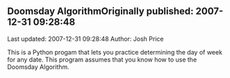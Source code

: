## Doomsday AlgorithmOriginally published: 2007-12-31 09:28:48 
Last updated: 2007-12-31 09:28:48 
Author: Josh Price 
 
This is a Python progam that lets you practice determining the day of week for any date.  This program assumes that you know how to use the Doomsday Algorithm.